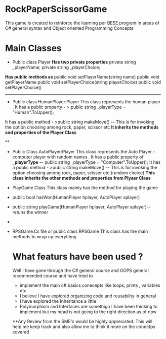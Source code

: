 # RockPaperScissorGame
This game is created to reinforce the learning per BESE program in areas of C# general syntax  and Object oriented Programming Concepts 

# Main Classes 
- Public class  Player
  **Has two private properties**
   private  string _playerName;
   private string _playerChoice;
  
 **Has public methods as** 
 public  void setPlayerName(string name)
 public  void getPlayerName
 public void setPlayerChoice(string playerChoice)
 public void setPlayerChoice()
 
 ***
 - Public class  HumanPlayer:Player
  This class represents the human player .
  It has a public property - > 
    public string _playerType = "Human".ToUpper();
 
  It has a public method - >public string makeMove() -- This is for invoking the option choosing among rock, paper, scissor etc 
 **It inherits the methods and properties of the Player Class**
 
 **
  
 - Public Class AutoPlayer:Player
  This class represents the Auto Player - computer player with random names  . 
  It has a public  property of **_playerType** -- public string _playerType = "Computer".ToUpper();
  It has a public method - >public string makeMove() -- This is for invoking the option choosing among rock, paper, scissor etc (random choice) 
  **This class inherits the other methods and properties from **Plyaer** Class**
 
 
 - PlayGame Class 
  This class mainly has the method for playing the game 
  - public bool hasWon(HumanPlayer hplayer, AutoPlayer aplayer)
  - public string playGame(HumanPlayer hplayer, AutoPlayer aplayer)--retuns the winner 
  - 
 
 - RPSGame.Cs file or public class RPSGame
    This class has the main methods to wrap up everytihng 
    
    
    # What featurs have been used ? 
    Well I have gone through the C# general course and OOPS general recommended course  and have tried to 
    - implement the main c# basics conecepts like loops, prints , variables etc 
    - I believe I have explored organizing code and reusability in general 
    - I have explored the Inheritance a little 
    - Polymorphism and Interfaces are somethign I have been thinking to implement but my head is not going to the right direction as of now 
    
    **Any Review from the SME's would be highly appreciated. This will help me keep track and also allow me to think it more on the conectps covered
    
    

